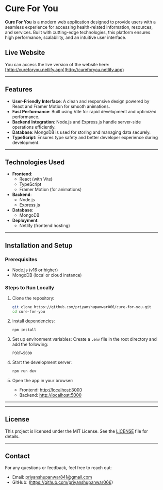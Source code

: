 # Cure For You

**Cure For You** is a modern web application designed to provide users with a seamless experience for accessing health-related information, resources, and services. Built with cutting-edge technologies, this platform ensures high performance, scalability, and an intuitive user interface.

## Live Website
You can access the live version of the website here: [http://cureforyou.netlify.app](http://cureforyou.netlify.app)

---

## Features
- **User-Friendly Interface**: A clean and responsive design powered by React and Framer Motion for smooth animations.
- **Fast Performance**: Built using Vite for rapid development and optimized performance.
- **Backend Integration**: Node.js and Express.js handle server-side operations efficiently.
- **Database**: MongoDB is used for storing and managing data securely.
- **TypeScript**: Ensures type safety and better developer experience during development.

---

## Technologies Used
- **Frontend**: 
  - React (with Vite)
  - TypeScript
  - Framer Motion (for animations)
- **Backend**: 
  - Node.js
  - Express.js
- **Database**: 
  - MongoDB
- **Deployment**: 
  - Netlify (frontend hosting)

---

## Installation and Setup

### Prerequisites
- Node.js (v16 or higher)
- MongoDB (local or cloud instance)

### Steps to Run Locally
1. Clone the repository:
   ```bash
   git clone https://github.com/priyanshupanwar066/cure-for-you.git
   cd cure-for-you
   ```

2. Install dependencies:
   ```bash
   npm install
   ```

3. Set up environment variables:
   Create a `.env` file in the root directory and add the following:
   ```env
   PORT=5000
   
   ```

4. Start the development server:
   ```bash
   npm run dev
   ```

5. Open the app in your browser:
   - Frontend: [http://localhost:3000](http://localhost:3000)
   - Backend: [http://localhost:5000](http://localhost:5000)

---



---



## License
This project is licensed under the MIT License. See the [LICENSE](./LICENSE) file for details.

---

## Contact
For any questions or feedback, feel free to reach out:
- Email: priyanshupanwar841@gmail.com
- GitHub: (https://github.com/priyanshupanwar066)

